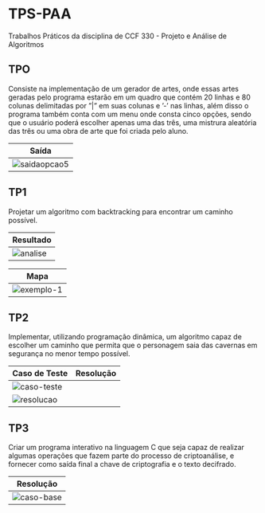 # TPS-PAA
Trabalhos Práticos da disciplina de CCF 330 - Projeto e Análise de Algoritmos

## TPO
Consiste na implementação de um gerador de artes, onde essas artes geradas pelo programa estarão em um quadro que contém 20 linhas e 80 colunas delimitadas por ”|” em suas colunas e ’-’ nas linhas, além disso o programa também conta com um menu onde consta cinco opções, sendo que o usuário poderá escolher apenas uma das três, uma mistrura aleatória das três ou uma obra de arte que foi criada pelo aluno.

| Saída |
|-----------------------------------------------------------------------------------------------------------------------------|
|![saidaopcao5](https://user-images.githubusercontent.com/45442173/159604356-cb10eeaa-1f3a-426a-a9e3-4e36148ab7c8.png)


## TP1
Projetar um algoritmo com backtracking para encontrar um caminho possível.

| Resultado |
|-----------------------------------------------------------------------------------------------------------------------------|
|![analise](https://user-images.githubusercontent.com/45442173/159604488-1a863f15-9cb5-4ae6-87b4-b02e949a1a93.png)|

| Mapa |
|-----------------------------------------------------------------------------------------------------------------------------|
|![exemplo-1](https://user-images.githubusercontent.com/45442173/159604494-8085934b-ff22-4fcf-84d0-6382bdd69e2a.png)|

## TP2
Implementar, utilizando programação dinâmica, um algoritmo capaz de escolher um caminho que permita que o personagem saia das cavernas em segurança no menor tempo possível.

| Caso de Teste | Resolução
|-----------------------------------------------------------------------------------------------------------------------------|-------------------------------------------------------------------------------------------------------------------------------
|![caso-teste](https://user-images.githubusercontent.com/45442173/159604764-559b6b60-3253-417f-a2fe-82d2130f4612.png)|
|![resolucao](https://user-images.githubusercontent.com/45442173/159604769-08c46cad-58ce-48ea-94d4-6611a99fe1d4.png)


## TP3
Criar um programa interativo na linguagem C que seja capaz de realizar algumas operações que fazem parte do processo de criptoanálise, e fornecer como saída final a chave de criptografia e o texto decifrado.

| Resolução |
|-----------------------------------------------------------------------------------------------------------------------------|
|![caso-base](https://user-images.githubusercontent.com/45442173/159604821-c0fe2643-d165-4b70-873c-aeec1db2ac17.png)|